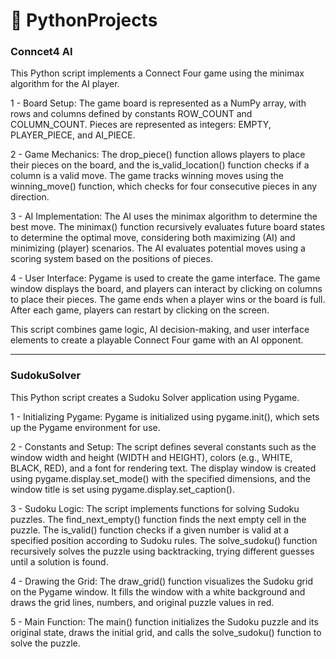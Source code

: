 # 🐍 PythonProjects

### Conncet4 AI
This Python script implements a Connect Four game using the minimax algorithm for the AI player. 

1 - Board Setup: The game board is represented as a NumPy array, with rows and columns defined by constants ROW_COUNT and COLUMN_COUNT. Pieces are represented as integers: EMPTY, PLAYER_PIECE, and AI_PIECE.

2 - Game Mechanics: The drop_piece() function allows players to place their pieces on the board, and the is_valid_location() function checks if a column is a valid move. The game tracks winning moves using the winning_move() function, which checks for four consecutive pieces in any direction.

3 - AI Implementation: The AI uses the minimax algorithm to determine the best move. The minimax() function recursively evaluates future board states to determine the optimal move, considering both maximizing (AI) and minimizing (player) scenarios. The AI evaluates potential moves using a scoring system based on the positions of pieces.

4 - User Interface: Pygame is used to create the game interface. The game window displays the board, and players can interact by clicking on columns to place their pieces. The game ends when a player wins or the board is full. After each game, players can restart by clicking on the screen.

This script combines game logic, AI decision-making, and user interface elements to create a playable Connect Four game with an AI opponent.
<hr>

### SudokuSolver
This Python script creates a Sudoku Solver application using Pygame.

1 - Initializing Pygame: Pygame is initialized using pygame.init(), which sets up the Pygame environment for use.

2 - Constants and Setup: The script defines several constants such as the window width and height (WIDTH and HEIGHT), colors (e.g., WHITE, BLACK, RED), and a font for rendering text. The display window is created using pygame.display.set_mode() with the specified dimensions, and the window title is set using pygame.display.set_caption().

3 - Sudoku Logic: The script implements functions for solving Sudoku puzzles. The find_next_empty() function finds the next empty cell in the puzzle. The is_valid() function checks if a given number is valid at a specified position according to Sudoku rules. The solve_sudoku() function recursively solves the puzzle using backtracking, trying different guesses until a solution is found.

4 - Drawing the Grid: The draw_grid() function visualizes the Sudoku grid on the Pygame window. It fills the window with a white background and draws the grid lines, numbers, and original puzzle values in red.

5 - Main Function: The main() function initializes the Sudoku puzzle and its original state, draws the initial grid, and calls the solve_sudoku() function to solve the puzzle.

